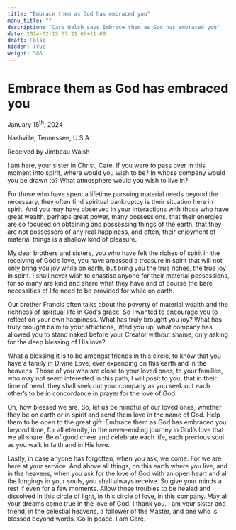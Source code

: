 ```yaml
---
title: "Embrace them as God has embraced you"
menu_title: ""
description: "Care Walsh says Embrace them as God has embraced you"
date: 2024-02-15 07:21:03+11:00
draft: False
hidden: True
weight: 386
---
```

# Embrace them as God has embraced you 

January 15<sup>th</sup>, 2024

Nashville, Tennessee, U.S.A.

Received by Jimbeau Walsh  

I am here, your sister in Christ, Care. If you were to pass over in this moment into spirit, where would you wish to be? In whose company would you be drawn to? What atmosphere would you wish to live in? 
   
For those who have spent a lifetime pursuing material needs beyond the necessary, they often find spiritual bankruptcy is their situation here in spirit. And you may have observed in your interactions with those who have great wealth, perhaps great power, many possessions, that their energies are so focused on obtaining and possessing things of the earth, that they are not possessors of any real happiness, and often, their enjoyment of material things is a shallow kind of pleasure. 

My dear brothers and sisters, you who have felt the riches of spirit in the receiving of God’s love, you have amassed a treasure in spirit that will not only bring you joy while on earth, but bring you the true riches, the true joy in spirit. I shall never wish to chastise anyone for their material possessions, for so many are kind and share what they have and of course the bare necessities of life need to be provided for while on earth. 
   
Our brother Francis often talks about the poverty of material wealth and the richness of spiritual life in God’s grace. So I wanted to encourage you to reflect on your own happiness. What has truly brought you joy? What has truly brought balm to your afflictions, lifted you up, what company has allowed you to stand naked before your Creator without shame, only asking for the deep blessing of His love? 
    
What a blessing it is to be amongst friends in this circle, to know that you have a family in Divine Love, ever expanding on this earth and in the heavens. Those of you who are close to your loved ones, to your families, who may not seem interested in this path, I will posit to you, that in their time of need, they shall seek out your company as you seek out each other’s to be in concordance in prayer for the love of God. 

Oh, how blessed we are. So, let us be mindful of our loved ones, whether they be on earth or in spirit and send them love in the name of God. Help them to be open to the great gift. Embrace them as God has embraced you beyond time, for all eternity, in the never-ending journey in God’s love that we all share. Be of good cheer and celebrate each life, each precious soul as you walk in faith and in His love. 
   
Lastly, in case anyone has forgotten, when you ask, we come. For we are here at your service. And above all things, on this earth where you live, and in the heavens, when you ask for the love of God with an open heart and all the longings in your souls, you shall always receive. So give your minds a rest if even for a few moments. Allow those troubles to be healed and dissolved in this circle of light, in this circle of love, in this company. May all your dreams come true in the love of God. I thank you. I am your sister and friend, in the celestial heavens, a follower of the Master, and one who is blessed beyond words. Go in peace. I am Care.
